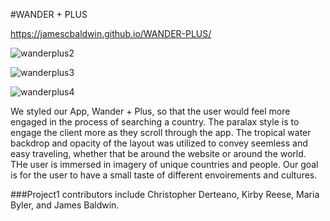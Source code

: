 #WANDER + PLUS

https://jamescbaldwin.github.io/WANDER-PLUS/ 

![wanderplus2](https://user-images.githubusercontent.com/70101203/96619197-dcfe8800-12d3-11eb-8a57-79570a8fb9c8.png)


![wanderplus3](https://user-images.githubusercontent.com/70101203/96619364-1636f800-12d4-11eb-9a8a-0d67982f2cfc.png)


![wanderplus4](https://user-images.githubusercontent.com/70101203/96619455-36ff4d80-12d4-11eb-9f83-803d9dfa9b7b.png)

We styled our App, Wander + Plus, so that the user would feel more engaged in the process of  searching a country. The paralax style is to engage the client more as they scroll through the app.
The tropical water backdrop and opacity of the layout was utilized to convey seemless and easy traveling, whether that be around the website or around the world.
THe user is immersed in imagery of unique countries and people. Our goal is for the user to have a small taste of different envoirements and cultures.

###Project1 contributors include Christopher Derteano, Kirby Reese, Maria Byler, and James Baldwin.